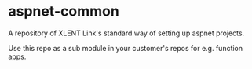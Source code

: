 # aspnet-common

A repository of XLENT Link's standard way of setting up aspnet projects.

Use this repo as a sub module in your customer's repos for e.g. function apps.
